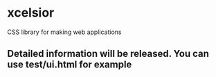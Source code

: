 # xcelsior
CSS library for making web applications

## Detailed information will be released. You can use test/ui.html for example
